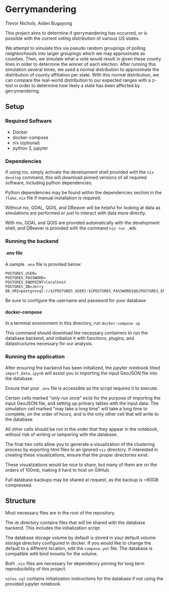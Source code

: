 # Gerrymandering

Trevor Nichols, Aiden Bugayong

This project aims to determine if gerrymandering has occurred, or is possible with the current voting distribution of various US states.

We attempt to simulate this via pseudo random groupings of polling neighborhoods into larger groupings which we may approximate as counties. Then, we simulate what a vote would result in given these county lines in order to determine the winner of each election. After running this simulation several times, we used a normal distribution to approximate the distribution of county affiliation per state. With this normal distribution, we can compare the real-world distribution to our expected ranges with a z-test in order to determine how likely a state has been affected by gerrymandering.

## Setup

### Required Software

- Docker
- docker-compose
- nix (optional)
- python 3, jupyter

### Dependencies

If using nix, simply activate the development shell provided with the `nix develop` command, this will download pinned versions of all required software, including python dependencies.

Python dependencies may be found within the dependencies section in the `flake.nix` file if manual installation is required.

Without nix, GDAL, QGIS, and DBeaver will be helpful for looking at data as simulations are performed or just to interact with data more directly.

With nix, GDAL and QGIS are provided automatically with the development shell, and DBeaver is provided with the command `nix run .#db`

### Running the backend

#### .env file

A sample `.env` file is provided below:

```.env
POSTGRES_USER=
POSTGRES_PASSWORD=
POSTGRES_ENDPOINT=localhost
POSTGRES_DB=Jerry
DB_URI=postgresql://${POSTGRES_USER}:${POSTGRES_PASSWORD}@${POSTGRES_ENDPOINT}:5432/${POSTGRES_DB}
```

Be sure to configure the username and password for your database

#### docker-compose

In a terminal environment in this directory, run `docker-compose up`

This command should download the necessary containers to run the database backend, and initialize it with functions, plugins, and datastructures necessary for our analysis.

### Running the application

After ensuring the backend has been initialized, the jupyter notebook titled `import_data.ipynb` will assist you in importing the input GeoJSON file into the database.

Ensure that your `.env` file is accessible as the script requires it to execute.

Certain cells marked "only run once" exist for the purpose of importing the input GeoJSON file, and setting up primary tables with the input data. The simulation cell marked "may take a long time" will take a long time to complete, on the order of hours, and is the only other cell that will write to the database.

All other cells should be run in the order that they appear in the notebook, without risk of writing or tampering with the database.

The final two cells allow you to generate a visualization of the clustering process by exporting html files to an ignored `viz` directory. If interested in creating these visualizations, ensure that the proper directories exist.

These visualizations would be nice to share, but many of them are on the orders of 100mb, making it hard to host on GitHub.

Full database backups may be shared at request, as the backup is ~60GB compressed.

## Structure

Most necessary files are in the root of the repository.

The `db` directory contains files that will be shared with the database backend. This includes the initialization script

The database storage volume by default is stored in your default volume storage directory configured in docker. If you would like to change the default to a different location, edit the `compose.yml` file. The database is compatible with bind mounts for the volume.

Both `.nix` files are necessary for dependency pinning for long term reproducibility of this project.

`notes.sql` contains initialization instructions for the database if not using the provided jupyter notebook
